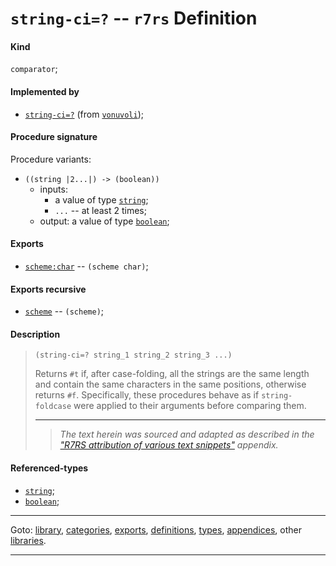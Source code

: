 

<a id='definition__r7rs__string-ci_3d_3f'></a>

# `string-ci=?` -- `r7rs` Definition


<a id='definition__r7rs__string-ci_3d_3f__kind'></a>

#### Kind

`comparator`;


<a id='definition__r7rs__string-ci_3d_3f__implemented-by'></a>

#### Implemented by

 * [`string-ci=?`](../../vonuvoli/definitions/string-ci_3d_3f.md#definition__vonuvoli__string-ci_3d_3f) (from [`vonuvoli`](../../vonuvoli/_index.md#library__vonuvoli));


<a id='definition__r7rs__string-ci_3d_3f__procedure-signature'></a>

#### Procedure signature

Procedure variants:
 * `((string |2...|) -> (boolean))`
   * inputs:
     * a value of type [`string`](../../r7rs/types/string.md#type__r7rs__string);
     * `...` -- at least 2 times;
   * output: a value of type [`boolean`](../../r7rs/types/boolean.md#type__r7rs__boolean);


<a id='definition__r7rs__string-ci_3d_3f__exports'></a>

#### Exports

 * [`scheme:char`](../../r7rs/exports/scheme_3a_char.md#export__r7rs__scheme_3a_char) -- `(scheme char)`;


<a id='definition__r7rs__string-ci_3d_3f__exports-recursive'></a>

#### Exports recursive

 * [`scheme`](../../r7rs/exports/scheme.md#export__r7rs__scheme) -- `(scheme)`;


<a id='definition__r7rs__string-ci_3d_3f__description'></a>

#### Description

> ````
> (string-ci=? string_1 string_2 string_3 ...)
> ````
> 
> 
> Returns `#t` if, after case-folding, all the strings are the same
> length and contain the same characters in the same positions, otherwise
> returns `#f`.  Specifically, these procedures behave as if
> `string-foldcase` were applied to their arguments before comparing them.
> 
> 
> ----
> > *The text herein was sourced and adapted as described in the ["R7RS attribution of various text snippets"](../../r7rs/appendices/attribution.md#appendix__r7rs__attribution) appendix.*


<a id='definition__r7rs__string-ci_3d_3f__referenced-types'></a>

#### Referenced-types

 * [`string`](../../r7rs/types/string.md#type__r7rs__string);
 * [`boolean`](../../r7rs/types/boolean.md#type__r7rs__boolean);

----

Goto: [library](../../r7rs/_index.md#library__r7rs), [categories](../../r7rs/categories/_index.md#toc__r7rs__categories), [exports](../../r7rs/exports/_index.md#toc__r7rs__exports), [definitions](../../r7rs/definitions/_index.md#toc__r7rs__definitions), [types](../../r7rs/types/_index.md#toc__r7rs__types), [appendices](../../r7rs/appendices/_index.md#toc__r7rs__appendices), other [libraries](../../_libraries.md#toc__libraries).

----

